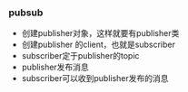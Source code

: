 ### pubsub

* 创建publisher对象，这样就要有publisher类
* 创建publisher 的client，也就是subscriber
* subscriber定于publisher的topic
* publisher发布消息
* subscriber可以收到publisher发布的消息